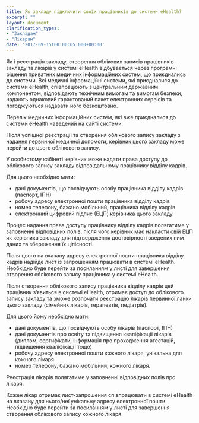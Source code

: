 ```yaml
---
title: Як закладу підключити своїх працівників до системи eHealth?
excerpt: ""
layout: document
clarification_types:
- "Закладам"
- "Лікарям"
date: '2017-09-15T00:00:05.000+00:00'
---
```


Як і реєстрація закладу, створення облікових записів працівників закладу та лікарів у системі eHealth відбувається через програмні рішення приватних медичних інформаційних систем, що приєднались до системи. Всі медичні інформаційні системи, які приєдналися до системи eHealth, співпрацюють з центральним державним компонентом, відповідають технічним вимогам та вимогам безпеки, надають однаковий гарантований пакет електронних сервісів та погоджуються надавати його безкоштовно.

Перелік медичних інформаційних систем, які вже приєдналися до системи eHealth наведений на сайті системи.

Після успішної реєстрації та створення облікового запису закладу з надання первинної медичної допомоги, керівник цього закладу може перейти до цього облікового запису.

У особистому кабінеті керівник може надати права доступу до облікового запису закладу відповідальному працівнику відділу кадрів.

Для цього необхідно мати:
* дані документів, що посвідчують особу працівника відділу кадрів (паспорт, ІПН)
* робочу адресу електронної пошти працівника відділу кадрів
* номер телефону, бажано мобільний, працівника відділу кадрів
* електронний цифровий підпис (ЕЦП) керівника цього закладу.

Процес надання права доступу працівнику відділу кадрів полягатиме у заповненні відповідних полів, після чого керівник має накласти свій ЕЦП як керівника закладу для підтвердження достовірності введених ним даних та збереження їх цілісності.

Після цього на вказану адресу електронної пошти працівника відділу кадрів надійде лист із запрошенням працювати в системі eHealth. Необхідно буде перейти за посиланням у листі для завершення створення облікового запису працівника у системі eHealth.

Після створення облікового запису працівника відділу кадрів цей працівник з’явиться в системі eHealth, отримає доступ до облікового запису закладу та зможе розпочати реєстрацію лікарів первинної ланки цього закладу (сімейних лікарів, терапевтів, педіатрів).

Для цього йому необхідно мати:
* дані документів, що посвідчують особу лікарів (паспорт, ІПН)
* дані документів про освіту та підвищення кваліфікації лікарів (диплом, сертифікати, інформація про проходження атестацій, підвищення кваліфікації тощо)
* робочу адресу електронної пошти кожного лікаря, унікальна для кожного лікаря
* номер телефону, бажано мобільний, кожного лікаря.

Реєстрація лікарів полягатиме у заповненні відповідних полів про лікаря.

Кожен лікар отримає лист-запрошення співпрацювати в системі eHealth на вказану для нього/неї унікальну адресу електронної пошти. Необхідно буде перейти за посиланням у листі для завершення створення облікового запису кожного лікаря.  